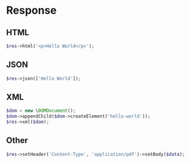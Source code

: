 # Response

## HTML

```php		
$res->html('<p>Hello World</p>');
```

## JSON

```php
$res->json(['Hello World']);
```

## XML

```php
$dom = new \DOMDocument();
$dom->appendChild($dom->createElement('hello-world'));
$res->xml($dom);
```

## Other

```php
$res->setHeader('Content-Type', 'application/pdf')->setBody($data);
```